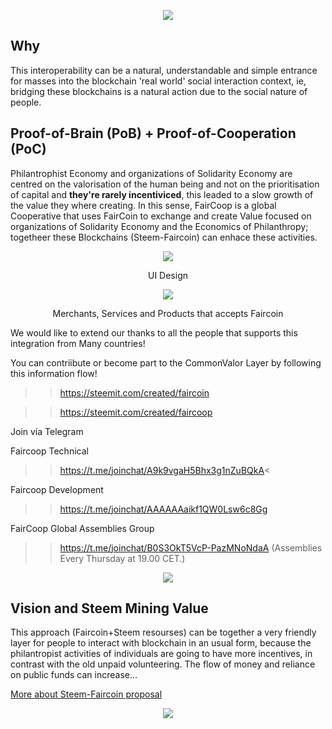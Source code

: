 <p align="center"><img src="https://media.discordapp.net/attachments/508186494687772672/525495085618692126/unknown.png"></p>

## Why

This interoperability can be a natural, understandable and simple entrance for masses into the blockchain 'real world' social interaction context, ie, bridging these blockchains is a natural action due to the social nature of people. 


## Proof-of-Brain (PoB) + Proof-of-Cooperation (PoC)

Philantrophist Economy and organizations of Solidarity Economy are centred on the valorisation of the human being and not on the prioritisation of capital and **they're rarely incentiviced**, this leaded to a slow growth of the value they where creating. In this sense, FairCoop is a global Cooperative that uses FairCoin to exchange and create Value focused on organizations of Solidarity Economy and the Economics of Philanthropy; togetheer these Blockchains (Steem-Faircoin) can enhace these activities.

<p align="center"><img src="https://media.discordapp.net/attachments/508186494687772672/528258368033521680/unknown.png"></p>
<p align="center"> UI Design </p>
<p align="center"><img src="https://i.imgsafe.org/e4/e4ad05dbb6.png"></p>
<p align="center"> Merchants, Services and Products that accepts Faircoin </p>


We would like to extend our thanks to all the people that supports this integration from Many countries!

You can contriibute or become part to the CommonValor Layer by following this information flow!

>> https://steemit.com/created/faircoin

>> https://steemit.com/created/faircoop

Join vía Telegram

Faircoop Technical

>>  https://t.me/joinchat/A9k9vgaH5Bhx3g1nZuBQkA<

Faircoop Development

>>  https://t.me/joinchat/AAAAAAaikf1QW0Lsw6c8Gg

FairCoop Global Assemblies Group

>> https://t.me/joinchat/B0S3OkT5VcP-PazMNoNdaA (Assemblies Every Thursday at 19.00 CET.)

<p></p>
<p></p>

<p align="center"> <img src="https://i.imgsafe.org/ea/ea488b8fae.jpeg"></p>


## Vision and Steem Mining Value

This approach (Faircoin+Steem resourses) can be together a very friendly layer for people to interact with blockchain in an usual form, because the philantropist activities of individuals are going to have more incentives, in contrast with the old unpaid volunteering. The flow of money and reliance on public funds can increase... 

[More about Steem-Faircoin proposal](https://docs.google.com/document/d/19nDhpQXi9zLZf9O7IWbDc9MIsr-k7OSlcGv2zZlZwrs/edit)

<p align="center"><img src="https://i.imgur.com/LRSajmF.jpg"></p>
